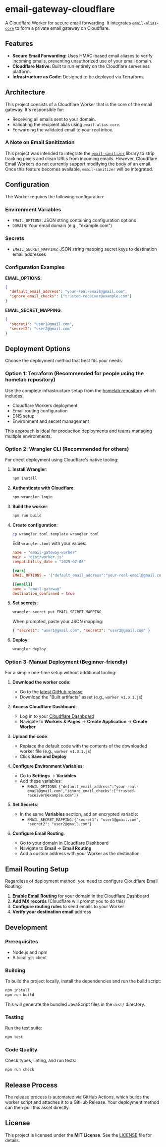 # email-gateway-cloudflare

A Cloudflare Worker for secure email forwarding. It integrates [`email-alias-core`](https://github.com/CutTheCrapTech/email-alias-core) to form a private email gateway on Cloudflare.

## Features

- **Secure Email Forwarding:** Uses HMAC-based email aliases to verify incoming emails, preventing unauthorized use of your email domain.
- **Cloudflare Native:** Built to run entirely on the Cloudflare serverless platform.
- **Infrastructure as Code:** Designed to be deployed via Terraform.

## Architecture

This project consists of a Cloudflare Worker that is the core of the email gateway. It's responsible for:

- Receiving all emails sent to your domain.
- Validating the recipient alias using `email-alias-core`.
- Forwarding the validated email to your real inbox.

### A Note on Email Sanitization

This project was intended to integrate the [`email-sanitizer`](https://github.com/CutTheCrapTech/email-sanitizer) library to strip tracking pixels and clean URLs from incoming emails. However, Cloudflare Email Workers do not currently support modifying the body of an email. Once this feature becomes available, `email-sanitizer` will be integrated.

## Configuration

The Worker requires the following configuration:

### Environment Variables

- `EMAIL_OPTIONS`: JSON string containing configuration options
- `DOMAIN`: Your email domain (e.g., "example.com")

### Secrets

- `EMAIL_SECRET_MAPPING`: JSON string mapping secret keys to destination email addresses

### Configuration Examples

**EMAIL_OPTIONS**:

```json
{
  "default_email_address": "your-real-email@gmail.com",
  "ignore_email_checks": ["trusted-receiver@example.com"]
}
```

**EMAIL_SECRET_MAPPING**:

```json
{
  "secret1": "user1@gmail.com",
  "secret2": "user2@gmail.com"
}
```

## Deployment Options

Choose the deployment method that best fits your needs:

### Option 1: Terraform (Recommended for people using the homelab repository)

Use the complete infrastructure setup from the [homelab repository](https://github.com/CutTheCrapTech/homelab) which includes:

- Cloudflare Workers deployment
- Email routing configuration
- DNS setup
- Environment and secret management

This approach is ideal for production deployments and teams managing multiple environments.

### Option 2: Wrangler CLI (Recommended for others)

For direct deployment using Cloudflare's native tooling:

1. **Install Wrangler**:

   ```bash
   npm install
   ```

2. **Authenticate with Cloudflare**:

   ```bash
   npx wrangler login
   ```

3. **Build the worker**:

   ```bash
   npm run build
   ```

4. **Create configuration**:

   ```bash
   cp wrangler.toml.template wrangler.toml
   ```

   Edit `wrangler.toml` with your values:

   ```toml
   name = "email-gateway-worker"
   main = "dist/worker.js"
   compatibility_date = "2025-07-08"

   [vars]
   EMAIL_OPTIONS = '{"default_email_address":"your-real-email@gmail.com","ignore_email_checks":["trusted-receiver@example.com"]}'

   [[email]]
   name = "email-gateway"
   destination_confirmed = true
   ```

5. **Set secrets**:

   ```bash
   wrangler secret put EMAIL_SECRET_MAPPING
   ```

   When prompted, paste your JSON mapping:

   ```json
   { "secret1": "user1@gmail.com", "secret2": "user2@gmail.com" }
   ```

6. **Deploy**:
   ```bash
   wrangler deploy
   ```

### Option 3: Manual Deployment (Beginner-friendly)

For a simple one-time setup without additional tooling:

1. **Download the worker code**:
   - Go to the [latest GitHub release](https://github.com/CutTheCrapTech/email-gateway-cloudflare/releases/latest)
   - Download the "Built artifacts" asset (e.g., `worker v1.0.1.js`)

2. **Access Cloudflare Dashboard**:
   - Log in to your [Cloudflare Dashboard](https://dash.cloudflare.com/)
   - Navigate to **Workers & Pages** → **Create Application** → **Create Worker**

3. **Upload the code**:
   - Replace the default code with the contents of the downloaded worker file (e.g., `worker v1.0.1.js`)
   - Click **Save and Deploy**

4. **Configure Environment Variables**:
   - Go to **Settings** → **Variables**
   - Add these variables:
     - `EMAIL_OPTIONS`: `{"default_email_address":"your-real-email@gmail.com","ignore_email_checks":["trusted-receiver@example.com"]}`

5. **Set Secrets**:
   - In the same **Variables** section, add an encrypted variable:
     - `EMAIL_SECRET_MAPPING`: `{"secret1": "user1@gmail.com", "secret2": "user2@gmail.com"}`

6. **Configure Email Routing**:
   - Go to your domain in Cloudflare Dashboard
   - Navigate to **Email** → **Email Routing**
   - Add a custom address with your Worker as the destination

## Email Routing Setup

Regardless of deployment method, you need to configure Cloudflare Email Routing:

1. **Enable Email Routing** for your domain in the Cloudflare Dashboard
2. **Add MX records** (Cloudflare will prompt you to do this)
3. **Configure routing rules** to send emails to your Worker
4. **Verify your destination email** address

## Development

### Prerequisites

- Node.js and npm
- A local `git` client

### Building

To build the project locally, install the dependencies and run the build script:

```bash
npm install
npm run build
```

This will generate the bundled JavaScript files in the `dist/` directory.

### Testing

Run the test suite:

```bash
npm test
```

### Code Quality

Check types, linting, and run tests:

```bash
npm run check
```

## Release Process

The release process is automated via GitHub Actions, which builds the worker script and attaches it to a GitHub Release. Your deployment method can then pull this asset directly.

## License

This project is licensed under the **MIT License**. See the [LICENSE](LICENSE) file for details.
